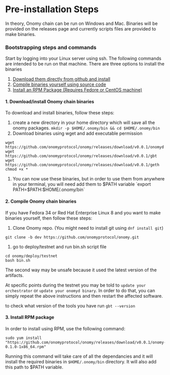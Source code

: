# Pre-installation Steps

In theory, Onomy chain can be run on Windows and Mac. Binaries will be provided on the releases page and currently scripts files are provided to make binaries.

### Bootstrapping steps and commands

Start by logging into your Linux server using ssh. The following commands are intended to be run on that machine. There are three options to install the binaries

1. [Download them directly from github and install](https://github.com/onomyprotocol/onomy/blob/main/docs/testnet/onomy-testnet-docs/pre-installation.md#downloadInstall)
2. [Compile binaries yourself using source code](https://github.com/onomyprotocol/onomy/blob/main/docs/testnet/onomy-testnet-docs/pre-installation.md#compileInstall)
3. [Install an RPM Package (Requires Fedore or CentOS machine)](https://github.com/onomyprotocol/onomy/blob/main/docs/testnet/onomy-testnet-docs/pre-installation.md#rpmInstall)

#### 1. Download/install Onomy chain binaries <a href="#user-content-downloadinstall" id="user-content-downloadinstall"></a>

To download and install binaries, follow these steps:

1. create a new directory in your home directory which will save all the onomy packages. `mkdir -p $HOME/.onomy/bin && cd $HOME/.onomy/bin`
2. Download binaries using wget and add executable permission

```
wget https://github.com/onomyprotocol/onomy/releases/download/v0.0.1/onomyd
wget https://github.com/onomyprotocol/onomy/releases/download/v0.0.1/gbt
wget https://github.com/onomyprotocol/onomy/releases/download/v0.0.1/geth
chmod +x *
```

1. You can now use these binaries, but in order to use them from anywhere in your terminal, you will need add them to $PATH variable `export PATH=$PATH:$HOME/.onomy/bin`

#### 2. Compile Onomy chain binaries <a href="#user-content-compileinstall" id="user-content-compileinstall"></a>

If you have Fedora 34 or Red Hat Enterprise Linux 8 and you want to make binaries yourself, then follow these steps:

1. Clone Onomy repo. (You might need to install git using `dnf install git`)

```
git clone -b dev https://github.com/onomyprotocol/onomy.git
```

1. go to deploy/testnet and run bin.sh script file

```
cd onomy/deploy/testnet
bash bin.sh
```

The second way may be unsafe because it used the latest version of the artifacts.

At specific points during the testnet you may be told to `update your orchestrator` or `update your onomyd binary`. In order to do that, you can simply repeat the above instructions and then restart the affected software.

to check what version of the tools you have run `gbt --version`

#### 3. Install RPM package <a href="#user-content-rpminstall" id="user-content-rpminstall"></a>

In order to install using RPM, use the following command:

```
sudo yum install "https://github.com/onomyprotocol/onomy/releases/download/v0.0.1/onomy-0.1.0-1x86_64.rpm"
```

Running this command will take care of all the dependancies and it will install the required binaries in `$HOME/.onomy/bin` directory. It will also add this path to $PATH variable.
